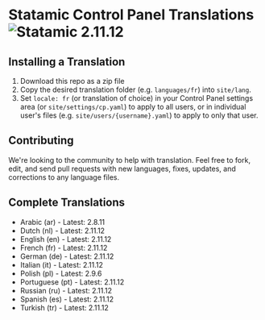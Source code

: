 # Statamic Control Panel Translations ![Statamic 2.11.12](https://img.shields.io/badge/statamic-2.11.12-blue.svg?style=flat-square)

## Installing a Translation

1. Download this repo as a zip file
2. Copy the desired translation folder (e.g. `languages/fr`) into `site/lang`.
3. Set `locale: fr` (or translation of choice) in your Control Panel settings area (or `site/settings/cp.yaml`) to apply to all users, or in individual user's files (e.g. `site/users/{username}.yaml`) to apply to only that user.

## Contributing

We're looking to the community to help with translation. Feel free to fork, edit, and send pull requests with new languages, fixes, updates, and corrections to any language files.

## Complete Translations

- Arabic (ar) - Latest: 2.8.11
- Dutch (nl) - Latest: 2.11.12
- English (en) - Latest: 2.11.12
- French (fr) - Latest: 2.11.12
- German (de) - Latest: 2.11.12
- Italian (it) - Latest: 2.11.12
- Polish (pl) - Latest: 2.9.6
- Portuguese (pt) - Latest: 2.11.12
- Russian (ru) - Latest: 2.11.12
- Spanish (es) - Latest: 2.11.12
- Turkish (tr) - Latest: 2.11.12
